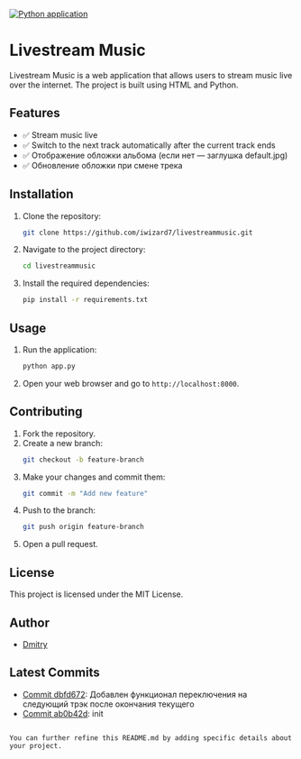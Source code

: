 [![Python application](https://github.com/iwizard7/livestreammusic/actions/workflows/python-app.yml/badge.svg)](https://github.com/iwizard7/livestreammusic/actions/workflows/python-app.yml)
# Livestream Music

Livestream Music is a web application that allows users to stream music live over the internet. The project is built using HTML and Python.

## Features

- ✅ Stream music live
- ✅ Switch to the next track automatically after the current track ends
- ✅ Отображение обложки альбома (если нет — заглушка default.jpg)
- ✅ Обновление обложки при смене трека

## Installation

1. Clone the repository:
   ```sh
   git clone https://github.com/iwizard7/livestreammusic.git
   ```
2. Navigate to the project directory:
   ```sh
   cd livestreammusic
   ```
3. Install the required dependencies:
   ```sh
   pip install -r requirements.txt
   ```

## Usage

1. Run the application:
   ```sh
   python app.py
   ```
2. Open your web browser and go to `http://localhost:8000`.

## Contributing

1. Fork the repository.
2. Create a new branch:
   ```sh
   git checkout -b feature-branch
   ```
3. Make your changes and commit them:
   ```sh
   git commit -m "Add new feature"
   ```
4. Push to the branch:
   ```sh
   git push origin feature-branch
   ```
5. Open a pull request.

## License

This project is licensed under the MIT License.

## Author

- [Dmitry](https://github.com/iwizard7)

## Latest Commits

- [Commit dbfd672](https://github.com/iwizard7/livestreammusic/commit/dbfd67240f36a05c3e618edad59c6fcdb9853514): Добавлен функционал переключения на следующий трэк после окончания текущего
- [Commit ab0b42d](https://github.com/iwizard7/livestreammusic/commit/ab0b42d19261dd3761466d2394cb82448d261fa0): init
```

You can further refine this README.md by adding specific details about your project.